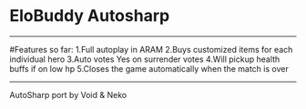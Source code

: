 # EloBuddy Autosharp

___________
#Features so far:
1.Full autoplay in ARAM
2.Buys customized items for each individual hero
3.Auto votes Yes on surrender votes
4.Will pickup health buffs if on low hp
5.Closes the game automatically when the match is over
_____
AutoSharp port by Void & Neko
